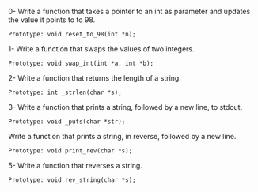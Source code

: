0- Write a function that takes a pointer to an int as parameter and updates the value it points to to 98.

    Prototype: void reset_to_98(int *n);

1- Write a function that swaps the values of two integers.

    Prototype: void swap_int(int *a, int *b);

2- Write a function that returns the length of a string.

    Prototype: int _strlen(char *s);

3- Write a function that prints a string, followed by a new line, to stdout.

    Prototype: void _puts(char *str);

Write a function that prints a string, in reverse, followed by a new line.

    Prototype: void print_rev(char *s);

5- Write a function that reverses a string.

    Prototype: void rev_string(char *s);
